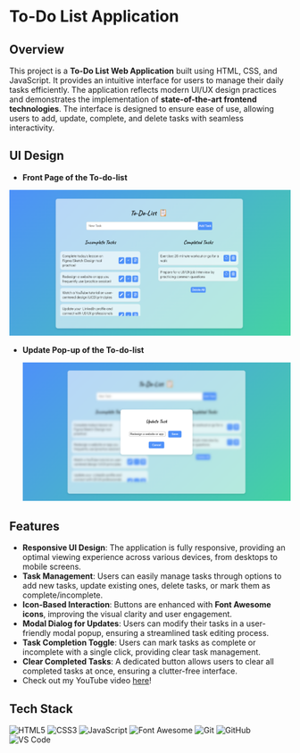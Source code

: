 # To-Do List Application

## Overview

This project is a **To-Do List Web Application** built using HTML, CSS, and JavaScript. It provides an intuitive interface for users to manage their daily tasks efficiently. The application reflects modern UI/UX design practices and demonstrates the implementation of **state-of-the-art frontend technologies**. The interface is designed to ensure ease of use, allowing users to add, update, complete, and delete tasks with seamless interactivity.

## UI Design

- **Front Page of the To-do-list**

![To-Do List App Screenshot](./images/to%20do%20list%201.png "To-Do List UI")

- **Update Pop-up of the To-do-list**

  ![Update Task Modal Screenshot](./images/updatetask.png "Update Task Modal UI")


## Features

- **Responsive UI Design**: The application is fully responsive, providing an optimal viewing experience across various devices, from desktops to mobile screens.
- **Task Management**: Users can easily manage tasks through options to add new tasks, update existing ones, delete tasks, or mark them as complete/incomplete.
- **Icon-Based Interaction**: Buttons are enhanced with **Font Awesome icons**, improving the visual clarity and user engagement.
- **Modal Dialog for Updates**: Users can modify their tasks in a user-friendly modal popup, ensuring a streamlined task editing process.
- **Task Completion Toggle**: Users can mark tasks as complete or incomplete with a single click, providing clear task management.
- **Clear Completed Tasks**: A dedicated button allows users to clear all completed tasks at once, ensuring a clutter-free interface.
- Check out my YouTube video [here](https://youtu.be/PEh1S10K9mE)!


## Tech Stack

![HTML5](https://img.shields.io/badge/-HTML5-E34F26?style=flat&logo=html5&logoColor=white) ![CSS3](https://img.shields.io/badge/-CSS3-1572B6?style=flat&logo=css3&logoColor=white) ![JavaScript](https://img.shields.io/badge/-JavaScript-F7DF1E?style=flat&logo=javascript&logoColor=black) ![Font Awesome](https://img.shields.io/badge/-Font%20Awesome-339AF0?style=flat&logo=font-awesome&logoColor=white) ![Git](https://img.shields.io/badge/-Git-F05032?style=flat&logo=git&logoColor=white) ![GitHub](https://img.shields.io/badge/-GitHub-181717?style=flat&logo=github) ![VS Code](https://img.shields.io/badge/-VS%20Code-007ACC?style=flat&logo=visual-studio-code&logoColor=white)

